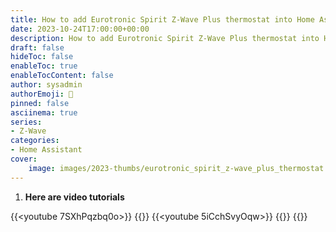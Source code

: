 ```yaml
---
title: How to add Eurotronic Spirit Z-Wave Plus thermostat into Home Assistant
date: 2023-10-24T17:00:00+00:00
description: How to add Eurotronic Spirit Z-Wave Plus thermostat into Home Assistant
draft: false
hideToc: false
enableToc: true
enableTocContent: false
author: sysadmin
authorEmoji: 🐧
pinned: false
asciinema: true
series:
- Z-Wave
categories:
- Home Assistant
cover:
    image: images/2023-thumbs/eurotronic_spirit_z-wave_plus_thermostat.webp
---
```


1. **Here are video tutorials**

{{<youtube 7SXhPqzbq0o>}}
{{<youtube fxQzQ_npoR4>}}
{{<youtube 5iCchSvyOqw>}}
{{<youtube kTW2fwfos0w>}}
{{<youtube pzMJgl1tKEg>}}